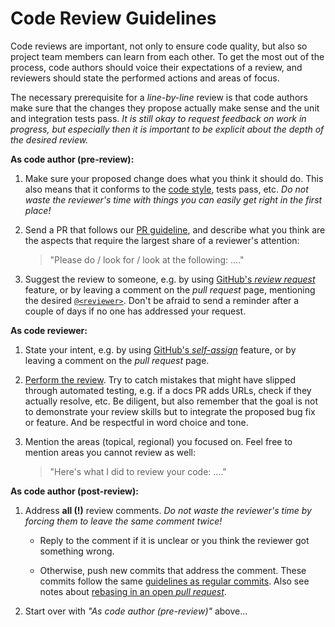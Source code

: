 # Code Review Guidelines

Code reviews are important, not only to ensure code quality, but also so project team members can learn from each
other. To get the most out of the process, code authors should voice their expectations
of a review, and reviewers should state the performed actions and areas of
focus.

The necessary prerequisite for a *line-by-line* review is that code authors
make sure that the changes they propose actually make sense and the unit and
integration tests pass. *It is still okay to request feedback on work in
progress, but especially then it is important to be explicit about the depth of
the desired review.*

__As code author (pre-review):__

1. Make sure your proposed change does what you think it should do. This also
   means that it conforms to the [code
   style](https://github.com/secure-systems-lab/code-style-guidelines), tests
   pass, etc. *Do not waste the reviewer's time with things you can easily get
   right in the first place!*

1. Send a PR that follows our [PR
   guideline](commits.md#pull-request-guidelines-wip), and describe what you
   think are the aspects that require the largest share of a reviewer's
   attention:
   > "Please do / look for / look at the following: ...."

1. Suggest the review to someone, e.g. by using [GitHub's *review
   request*](https://help.github.com/en/articles/requesting-a-pull-request-review)
   feature, or by leaving a comment on the *pull request* page, mentioning the
   desired
   [`@<reviewer>`](https://help.github.com/en/articles/basic-writing-and-formatting-syntax#mentioning-people-and-teams).
   Don't be afraid to send a reminder after a couple of
   days if no one has addressed your request.


__As code reviewer:__

1. State your intent, e.g. by using [GitHub's
   *self-assign*](https://help.github.com/en/articles/assigning-issues-and-pull-requests-to-other-github-users)
   feature, or by leaving a comment on the *pull request* page.

1. [Perform the
   review](https://help.github.com/en/articles/reviewing-proposed-changes-in-a-pull-request).
   Try to catch mistakes that might have slipped through automated testing,
   e.g. if a docs PR adds URLs, check if they actually resolve, etc.
   Be diligent, but also remember that the goal is not to demonstrate your
   review skills but to integrate the proposed bug fix or feature. And be
   respectful in word choice and tone.

1. Mention the areas (topical, regional) you focused on. Feel free to mention
   areas you cannot review as well:
   > "Here's what I did to review your code: ...."


__As code author (post-review):__

1. Address **all (!)** review comments. *Do not waste the reviewer's time by
   forcing them to leave the same comment twice!*

    - Reply to the comment if it is unclear or you think the reviewer got
      something wrong.

    - Otherwise, push new commits that address the comment. These commits
      follow the same [guidelines as regular commits](commits.md). Also see
      notes about [rebasing in an open *pull request*](git-history.md).

1. Start over with *"As code author (pre-review)"* above...
